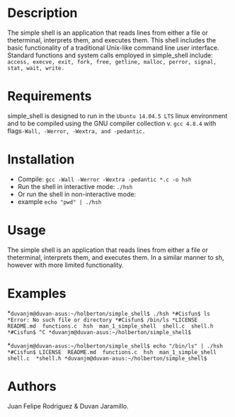 # Description
The simple shell is an application that reads lines from either a file or theterminal, interprets them, and executes them. This shell includes the basic functionality of a traditional Unix-like command line user interface. 
Standard functions and system calls employed in simple_shell include:
   `access, execve, exit, fork, free, getline, malloc, perror, signal, stat, wait, write.`

# Requirements

simple_shell is designed to run in the `Ubuntu 14.04.5 LTS` linux environment and to be compiled using the GNU compiler collection v. `gcc 4.8.4` with flags`-Wall, -Werror, -Wextra, and -pedantic.`

# Installation

   - Compile: `gcc -Wall -Werror -Wextra -pedantic *.c -o hsh`
   - Run the shell in interactive mode: `./hsh`
   - Or run the shell in non-interactive mode:
   - example `echo "pwd" | ./hsh`

# Usage

The simple shell is an application that reads lines from either a file or theterminal, interprets them, and executes them. In a similar manner to sh, however with more limited functionality. 

# Examples

*`duvanjm@duvan-asus:~/holberton/simple_shell$ ./hsh
*#Cisfun$ ls
*Error: No such file or directory
*#Cisfun$ /bin/ls
*LICENSE  README.md  functions.c  hsh  man_1_simple_shell  shell.c  shell.h
*#Cisfun$ ^C
*duvanjm@duvan-asus:~/holberton/simple_shell$`

*`duvanjm@duvan-asus:~/holberton/simple_shell$ echo "/bin/ls" | ./hsh
*#Cisfun$ LICENSE  README.md  functions.c  hsh  man_1_simple_shell  shell.c  *shell.h
*duvanjm@duvan-asus:~/holberton/simple_shell$`

# Authors
Juan Felipe Rodriguez & Duvan Jaramillo.
